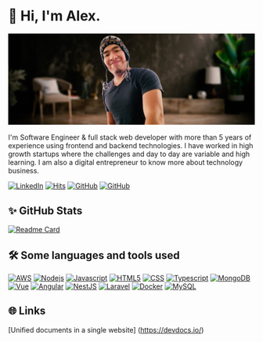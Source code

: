 # 👋 Hi, I'm Alex.

[![avatar](assets/profile_background.jpg)](https://github.com/alexchristianqr)

I'm Software Engineer & full stack web developer with more than 5 years of experience using frontend and backend technologies. I have
worked in high growth startups where the challenges and day to day are variable and high learning. I am also a digital
entrepreneur to know more about technology business.

[![LinkedIn](https://img.shields.io/badge/LinkedIn-0077B5?logo=linkedin&logoColor=white)](https://www.linkedin.com/in/alexchristianqr/)
[![Hits](https://hits.seeyoufarm.com/api/count/incr/badge.svg?url=https%3A%2F%2Fgithub.com%2Falexchristianqr%2Fhit-counter&count_bg=%230374B5&title_bg=%235D5D5D&icon=&icon_color=%23E7E7E7&title=visit&edge_flat=false)](https://hits.seeyoufarm.com)
[![GitHub](https://img.shields.io/github/followers/alexchristianqr?label=followers)](https://github.com/alexchristianqr?tab=followers)
[![GitHub](https://img.shields.io/github/stars/alexchristianqr)](https://github.com/alexchristianqr?tab=stars)

## ✨ GitHub Stats

[![Readme Card](https://github-readme-stats.vercel.app/api?username=alexchristianqr&show_icons=true&theme=vue-dark)](https://github.com/alexchristianqr)

## 🛠️ Some languages and tools used

[![AWS](https://img.shields.io/badge/-Amazon_Web_Services-black?style=flat-square&logo=Amazon)](https://aws.amazon.com/es/)
[![Nodejs](https://img.shields.io/badge/-Nodejs-black?style=flat-square&logo=node.js)](https://nodejs.org/es/)
[![Javascript](https://img.shields.io/badge/-JavaScript-black?style=flat-square&logo=javascript)](https://devdocs.io/javascript/)
[![HTML5](https://img.shields.io/badge/-Html5-black?style=flat-square&logo=html5)](https://devdocs.io/html/)
[![CSS](https://img.shields.io/badge/-CSS-black?style=flat-square&logo=css3)](https://devdocs.io/css/)
[![Typescript](https://img.shields.io/badge/-Typescript-black?style=flat-square&logo=typescript)](https://devdocs.io/typescript/)
[![MongoDB](https://img.shields.io/badge/-MongoDB-black?style=flat-square&logo=mongodb)](https://www.mongodb.com/)
[![Vue](https://img.shields.io/badge/-Vue-black?style=flat-square&logo=vue.js)](https://vuejs.org/)
[![Angular](https://img.shields.io/badge/-Angular-black?style=flat-square&logo=angular&logoColor=dd0031)](https://angular.io/)
[![NestJS](https://img.shields.io/badge/-NestJS-black?style=flat-square&logo=nestjs&logoColor=ea2845)](https://nestjs.com/)
[![Laravel](https://img.shields.io/badge/-Laravel-black?style=flat-square&logo=laravel)](https://laravel.com/)
[![Docker](https://img.shields.io/badge/-Docker-black?style=flat-square&logo=Docker)](https://www.docker.com/)
[![MySQL](https://img.shields.io/badge/-MySql-black?style=flat-square&logo=mysql)](https://www.mysql.com/)

## 🌐 Links

[Unified documents in a single website] (https://devdocs.io/)
